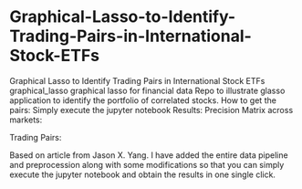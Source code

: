 # Graphical-Lasso-to-Identify-Trading-Pairs-in-International-Stock-ETFs
Graphical Lasso to Identify Trading Pairs in International Stock ETFs
graphical_lasso
graphical lasso for financial data Repo to illustrate glasso application to identify the portfolio of correlated stocks.
How to get the pairs:
Simply execute the jupyter notebook
Results:
Precision Matrix across markets:
 
Trading Pairs:
 
Based on article from Jason X. Yang. I have added the entire data pipeline and preprocession along with some modifications so that you can simply execute the jupyter notebook and obtain the results in one single click.

